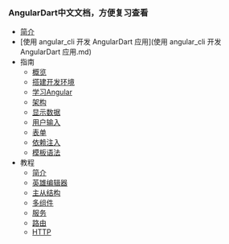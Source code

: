 ### AngularDart中文文档，方便复习查看

* [简介](README.md)
* [使用 angular_cli 开发 AngularDart 应用](使用 angular_cli 开发 AngularDart 应用.md)
* 指南
    * [概览](指南/概览.md)
    * [搭建开发环境](指南/搭建开发环境.md)
    * [学习Angular](指南/学习Angular.md)
    * [架构](指南/架构.md)
    * [显示数据](指南/显示数据.md)
    * [用户输入](指南/用户输入.md)
    * [表单](指南/表单.md)
    * [依赖注入](指南/依赖注入.md)
    * [模板语法](指南/模板语法.md)
* 教程
    * [简介](教程/简介.md)
    * [英雄编辑器](教程/英雄编辑器.md)
    * [主从结构](教程/主从结构.md)
    * [多组件](教程/多组件.md)
    * [服务](教程/服务.md)
    * [路由](教程/路由.md)
    * [HTTP](教程/HTTP.md)
